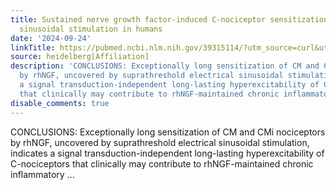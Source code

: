 ```yaml
---
title: Sustained nerve growth factor-induced C-nociceptor sensitization to electrical
  sinusoidal stimulation in humans
date: '2024-09-24'
linkTitle: https://pubmed.ncbi.nlm.nih.gov/39315114/?utm_source=curl&utm_medium=rss&utm_campaign=pubmed-2&utm_content=1FakS-2QOkCT8HsMOQP1bCRQ4YzyumYOmxmF0moLsQ3dFB1E9V&fc=20220326224207&ff=20240924183559&v=2.18.0.post9+e462414
source: heidelberg[Affiliation]
description: 'CONCLUSIONS: Exceptionally long sensitization of CM and CMi nociceptors
  by rhNGF, uncovered by suprathreshold electrical sinusoidal stimulation, indicates
  a signal transduction-independent long-lasting hyperexcitability of C-nociceptors
  that clinically may contribute to rhNGF-maintained chronic inflammatory ...'
disable_comments: true
---
```

CONCLUSIONS: Exceptionally long sensitization of CM and CMi nociceptors by rhNGF, uncovered by suprathreshold electrical sinusoidal stimulation, indicates a signal transduction-independent long-lasting hyperexcitability of C-nociceptors that clinically may contribute to rhNGF-maintained chronic inflammatory ...